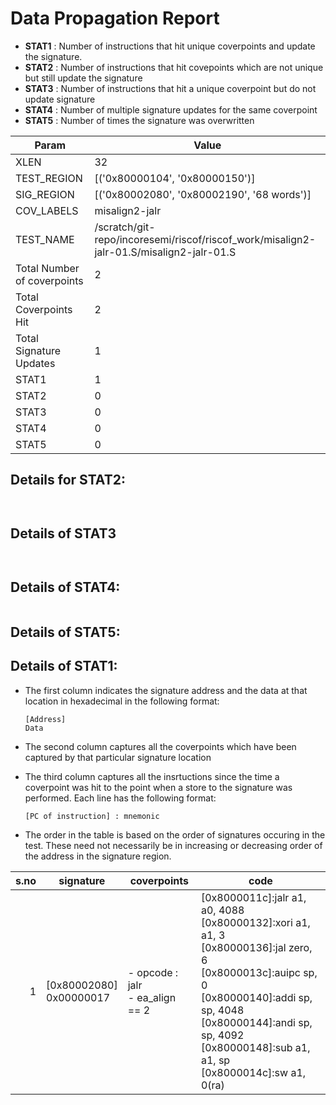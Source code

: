 
# Data Propagation Report

- **STAT1** : Number of instructions that hit unique coverpoints and update the signature.
- **STAT2** : Number of instructions that hit covepoints which are not unique but still update the signature
- **STAT3** : Number of instructions that hit a unique coverpoint but do not update signature
- **STAT4** : Number of multiple signature updates for the same coverpoint
- **STAT5** : Number of times the signature was overwritten

| Param                     | Value    |
|---------------------------|----------|
| XLEN                      | 32      |
| TEST_REGION               | [('0x80000104', '0x80000150')]      |
| SIG_REGION                | [('0x80002080', '0x80002190', '68 words')]      |
| COV_LABELS                | misalign2-jalr      |
| TEST_NAME                 | /scratch/git-repo/incoresemi/riscof/riscof_work/misalign2-jalr-01.S/misalign2-jalr-01.S    |
| Total Number of coverpoints| 2     |
| Total Coverpoints Hit     | 2      |
| Total Signature Updates   | 1      |
| STAT1                     | 1      |
| STAT2                     | 0      |
| STAT3                     | 0     |
| STAT4                     | 0     |
| STAT5                     | 0     |

## Details for STAT2:

```


```

## Details of STAT3

```


```

## Details of STAT4:

```

```

## Details of STAT5:



## Details of STAT1:

- The first column indicates the signature address and the data at that location in hexadecimal in the following format: 
  ```
  [Address]
  Data
  ```

- The second column captures all the coverpoints which have been captured by that particular signature location

- The third column captures all the insrtuctions since the time a coverpoint was
  hit to the point when a store to the signature was performed. Each line has
  the following format:
  ```
  [PC of instruction] : mnemonic
  ```
- The order in the table is based on the order of signatures occuring in the
  test. These need not necessarily be in increasing or decreasing order of the
  address in the signature region.

|s.no|        signature         |              coverpoints               |                                                                                                                              code                                                                                                                               |
|---:|--------------------------|----------------------------------------|-----------------------------------------------------------------------------------------------------------------------------------------------------------------------------------------------------------------------------------------------------------------|
|   1|[0x80002080]<br>0x00000017|- opcode : jalr<br> - ea_align == 2<br> |[0x8000011c]:jalr a1, a0, 4088<br> [0x80000132]:xori a1, a1, 3<br> [0x80000136]:jal zero, 6<br> [0x8000013c]:auipc sp, 0<br> [0x80000140]:addi sp, sp, 4048<br> [0x80000144]:andi sp, sp, 4092<br> [0x80000148]:sub a1, a1, sp<br> [0x8000014c]:sw a1, 0(ra)<br> |
